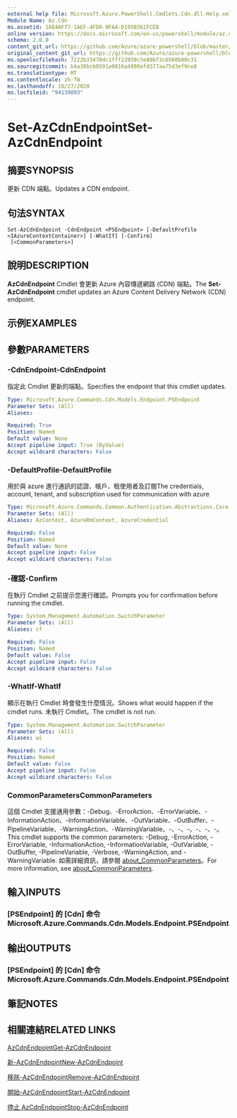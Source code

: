 ```yaml
---
external help file: Microsoft.Azure.PowerShell.Cmdlets.Cdn.dll-Help.xml
Module Name: Az.Cdn
ms.assetid: 1A84AF77-1AEF-4FD0-9FAA-D195B361FCEB
online version: https://docs.microsoft.com/en-us/powershell/module/az.cdn/set-azcdnendpoint
schema: 2.0.0
content_git_url: https://github.com/Azure/azure-powershell/blob/master/src/Cdn/Cdn/help/Set-AzCdnEndpoint.md
original_content_git_url: https://github.com/Azure/azure-powershell/blob/master/src/Cdn/Cdn/help/Set-AzCdnEndpoint.md
ms.openlocfilehash: 7222b33470dc1fff22039c5e88bf3c6560b80c31
ms.sourcegitcommit: b4a38bcb0501a9016a4998efd377aa75d3ef9ce8
ms.translationtype: MT
ms.contentlocale: zh-TW
ms.lasthandoff: 10/27/2020
ms.locfileid: "94139093"
---
```

# <span data-ttu-id="526f2-101">Set-AzCdnEndpoint</span><span class="sxs-lookup"><span data-stu-id="526f2-101">Set-AzCdnEndpoint</span></span>

## <span data-ttu-id="526f2-102">摘要</span><span class="sxs-lookup"><span data-stu-id="526f2-102">SYNOPSIS</span></span>
<span data-ttu-id="526f2-103">更新 CDN 端點。</span><span class="sxs-lookup"><span data-stu-id="526f2-103">Updates a CDN endpoint.</span></span>

## <span data-ttu-id="526f2-104">句法</span><span class="sxs-lookup"><span data-stu-id="526f2-104">SYNTAX</span></span>

```
Set-AzCdnEndpoint -CdnEndpoint <PSEndpoint> [-DefaultProfile <IAzureContextContainer>] [-WhatIf] [-Confirm]
 [<CommonParameters>]
```

## <span data-ttu-id="526f2-105">說明</span><span class="sxs-lookup"><span data-stu-id="526f2-105">DESCRIPTION</span></span>
<span data-ttu-id="526f2-106">**AzCdnEndpoint** Cmdlet 會更新 Azure 內容傳遞網路 (CDN) 端點。</span><span class="sxs-lookup"><span data-stu-id="526f2-106">The **Set-AzCdnEndpoint** cmdlet updates an Azure Content Delivery Network (CDN) endpoint.</span></span>

## <span data-ttu-id="526f2-107">示例</span><span class="sxs-lookup"><span data-stu-id="526f2-107">EXAMPLES</span></span>

## <span data-ttu-id="526f2-108">參數</span><span class="sxs-lookup"><span data-stu-id="526f2-108">PARAMETERS</span></span>

### <span data-ttu-id="526f2-109">-CdnEndpoint</span><span class="sxs-lookup"><span data-stu-id="526f2-109">-CdnEndpoint</span></span>
<span data-ttu-id="526f2-110">指定此 Cmdlet 更新的端點。</span><span class="sxs-lookup"><span data-stu-id="526f2-110">Specifies the endpoint that this cmdlet updates.</span></span>

```yaml
Type: Microsoft.Azure.Commands.Cdn.Models.Endpoint.PSEndpoint
Parameter Sets: (All)
Aliases:

Required: True
Position: Named
Default value: None
Accept pipeline input: True (ByValue)
Accept wildcard characters: False
```

### <span data-ttu-id="526f2-111">-DefaultProfile</span><span class="sxs-lookup"><span data-stu-id="526f2-111">-DefaultProfile</span></span>
<span data-ttu-id="526f2-112">用於與 azure 進行通訊的認證、帳戶、租使用者及訂閱</span><span class="sxs-lookup"><span data-stu-id="526f2-112">The credentials, account, tenant, and subscription used for communication with azure</span></span>

```yaml
Type: Microsoft.Azure.Commands.Common.Authentication.Abstractions.Core.IAzureContextContainer
Parameter Sets: (All)
Aliases: AzContext, AzureRmContext, AzureCredential

Required: False
Position: Named
Default value: None
Accept pipeline input: False
Accept wildcard characters: False
```

### <span data-ttu-id="526f2-113">-確認</span><span class="sxs-lookup"><span data-stu-id="526f2-113">-Confirm</span></span>
<span data-ttu-id="526f2-114">在執行 Cmdlet 之前提示您進行確認。</span><span class="sxs-lookup"><span data-stu-id="526f2-114">Prompts you for confirmation before running the cmdlet.</span></span>

```yaml
Type: System.Management.Automation.SwitchParameter
Parameter Sets: (All)
Aliases: cf

Required: False
Position: Named
Default value: False
Accept pipeline input: False
Accept wildcard characters: False
```

### <span data-ttu-id="526f2-115">-WhatIf</span><span class="sxs-lookup"><span data-stu-id="526f2-115">-WhatIf</span></span>
<span data-ttu-id="526f2-116">顯示在執行 Cmdlet 時會發生什麼情況。</span><span class="sxs-lookup"><span data-stu-id="526f2-116">Shows what would happen if the cmdlet runs.</span></span>
<span data-ttu-id="526f2-117">未執行 Cmdlet。</span><span class="sxs-lookup"><span data-stu-id="526f2-117">The cmdlet is not run.</span></span>

```yaml
Type: System.Management.Automation.SwitchParameter
Parameter Sets: (All)
Aliases: wi

Required: False
Position: Named
Default value: False
Accept pipeline input: False
Accept wildcard characters: False
```

### <span data-ttu-id="526f2-118">CommonParameters</span><span class="sxs-lookup"><span data-stu-id="526f2-118">CommonParameters</span></span>
<span data-ttu-id="526f2-119">這個 Cmdlet 支援通用參數：-Debug、-ErrorAction、-ErrorVariable、-InformationAction、-InformationVariable、-OutVariable、-OutBuffer、-PipelineVariable、-WarningAction、-WarningVariable、-、-、-、-、-、-。</span><span class="sxs-lookup"><span data-stu-id="526f2-119">This cmdlet supports the common parameters: -Debug, -ErrorAction, -ErrorVariable, -InformationAction, -InformationVariable, -OutVariable, -OutBuffer, -PipelineVariable, -Verbose, -WarningAction, and -WarningVariable.</span></span> <span data-ttu-id="526f2-120">如需詳細資訊，請參閱 [about_CommonParameters](http://go.microsoft.com/fwlink/?LinkID=113216)。</span><span class="sxs-lookup"><span data-stu-id="526f2-120">For more information, see [about_CommonParameters](http://go.microsoft.com/fwlink/?LinkID=113216).</span></span>

## <span data-ttu-id="526f2-121">輸入</span><span class="sxs-lookup"><span data-stu-id="526f2-121">INPUTS</span></span>

### <span data-ttu-id="526f2-122">[PSEndpoint] 的 [Cdn] 命令</span><span class="sxs-lookup"><span data-stu-id="526f2-122">Microsoft.Azure.Commands.Cdn.Models.Endpoint.PSEndpoint</span></span>

## <span data-ttu-id="526f2-123">輸出</span><span class="sxs-lookup"><span data-stu-id="526f2-123">OUTPUTS</span></span>

### <span data-ttu-id="526f2-124">[PSEndpoint] 的 [Cdn] 命令</span><span class="sxs-lookup"><span data-stu-id="526f2-124">Microsoft.Azure.Commands.Cdn.Models.Endpoint.PSEndpoint</span></span>

## <span data-ttu-id="526f2-125">筆記</span><span class="sxs-lookup"><span data-stu-id="526f2-125">NOTES</span></span>

## <span data-ttu-id="526f2-126">相關連結</span><span class="sxs-lookup"><span data-stu-id="526f2-126">RELATED LINKS</span></span>

[<span data-ttu-id="526f2-127">AzCdnEndpoint</span><span class="sxs-lookup"><span data-stu-id="526f2-127">Get-AzCdnEndpoint</span></span>](./Get-AzCdnEndpoint.md)

[<span data-ttu-id="526f2-128">新-AzCdnEndpoint</span><span class="sxs-lookup"><span data-stu-id="526f2-128">New-AzCdnEndpoint</span></span>](./New-AzCdnEndpoint.md)

[<span data-ttu-id="526f2-129">移除-AzCdnEndpoint</span><span class="sxs-lookup"><span data-stu-id="526f2-129">Remove-AzCdnEndpoint</span></span>](./Remove-AzCdnEndpoint.md)

[<span data-ttu-id="526f2-130">開始-AzCdnEndpoint</span><span class="sxs-lookup"><span data-stu-id="526f2-130">Start-AzCdnEndpoint</span></span>](./Start-AzCdnEndpoint.md)

[<span data-ttu-id="526f2-131">停止 AzCdnEndpoint</span><span class="sxs-lookup"><span data-stu-id="526f2-131">Stop-AzCdnEndpoint</span></span>](./Stop-AzCdnEndpoint.md)


